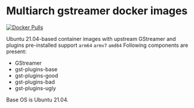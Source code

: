 # Multiarch gstreamer docker images
[![Docker Pulls](https://img.shields.io/docker/pulls/sinamics/gstreamer)](https://hub.docker.com/repository/docker/sinamics/gstreamer)

Ubuntu 21.04-based container images with upstream GStreamer and plugins pre-installed
support `arm64` `armv7` `amd64`
Following components are present:
* GStreamer
* gst-plugins-base
* gst-plugins-good
* gst-plugins-bad
* gst-plugins-ugly

Base OS is Ubuntu 21.04.
